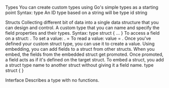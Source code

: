 Types
You can create custom types using Go's simple types as a starting point
Syntax: type <name> <type>
An ID type based on a string will be type id string

Structs
Collecting different bit of data into a single data structure that you can design and control.
A custom type that you can name and specify the field properties and their types.
Syntax:
type <name> struct { 
<fieldName1> <type> 
<fieldName2> <type> 
 … 
<fieldNameN> <type> 
} 
To access a field on a struct: <structValue>.<fieldName>
To set a value: <structValue>.<fieldName> = <fieldName>
To read a value: value = <structValue>.<fieldName>
Once you've defined your custom struct type, you can use it to create a value.
Using embedding, you can add fields to a struct from other structs.
When you embed, the fields from the embedded struct get promoted. 
Once promoted, a field acts as if it's defined on the target struct.
To embed a struct, you add a struct type name to another struct without giving it a field name.
type <name> struct {
  <Type>
}

Interface
Describes a type with no functions.